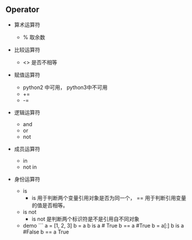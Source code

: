 ## Operator
+ 算术运算符

    + % 取余数
+ 比较运算符

  + <> 是否不相等
+ 赋值运算符
	+ python2 中可用， python3中不可用
	+ +=
	+ -=

+ 逻辑运算符
	+ and
	+ or
	+ not

+ 成员运算符
	+ in
	+ not in

+ 身份运算符
  + is
  	+ is 用于判断两个变量引用对象是否为同一个， == 用于判断引用变量的值是否相等。
  + is not
  	+ is not 是判断两个标识符是不是引用自不同对象
  + demo
        ```
        a = [1, 2, 3]
        b = a
        b is a
        # True
        b == a
        #True
        b = a[:]
        b is a
        #False
        b == a
        True
  ```
  
  ```
